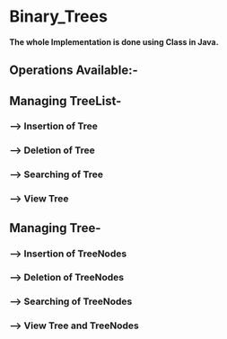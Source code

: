 # Binary_Trees

#### The whole Implementation is done using Class in Java.

## Operations Available:-


## Managing TreeList-
 ### --> Insertion of Tree 
 ### --> Deletion of Tree
 ### --> Searching of Tree
 ### --> View Tree


## Managing Tree-
 ### --> Insertion of TreeNodes
 ### --> Deletion of TreeNodes
 ### --> Searching of TreeNodes
 ### --> View Tree and TreeNodes

